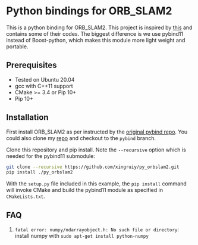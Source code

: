 # Python bindings for ORB_SLAM2

This is a python binding for ORB_SLAM2. This project is inspired by [this](https://github.com/jskinn/ORB_SLAM2-PythonBindings.git) and contains some of their codes. The biggest difference is we use pybind11 instead of Boost-python, which makes this module more light weight and portable.

## Prerequisites

* Tested on Ubuntu 20.04
* gcc with C++11 support
* CMake >= 3.4 or Pip 10+
* Pip 10+

## Installation

First install ORB_SLAM2 as per instructed by the [original pybind repo](https://github.com/jskinn/ORB_SLAM2-PythonBindings.git). You could also clone my [repo](https://github.com/xingruiy/ORB_SLAM2.git) and checkout to the `pybind` branch.

Clone this repository and pip install. Note the `--recursive` option which is needed for the pybind11 submodule:

```bash
git clone --recursive https://github.com/xingruiy/py_orbslam2.git
pip install ./py_orbslam2
```

With the `setup.py` file included in this example, the `pip install` command will
invoke CMake and build the pybind11 module as specified in `CMakeLists.txt`.

## FAQ
1. `fatal error: numpy/ndarrayobject.h: No such file or directory`: install numpy with `sudo apt-get install python-numpy`